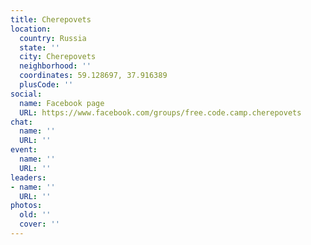 ```yaml
---
title: Cherepovets
location:
  country: Russia
  state: ''
  city: Cherepovets
  neighborhood: ''
  coordinates: 59.128697, 37.916389
  plusCode: ''
social:
  name: Facebook page
  URL: https://www.facebook.com/groups/free.code.camp.cherepovets
chat:
  name: ''
  URL: ''
event:
  name: ''
  URL: ''
leaders:
- name: ''
  URL: ''
photos:
  old: ''
  cover: ''
---
```

